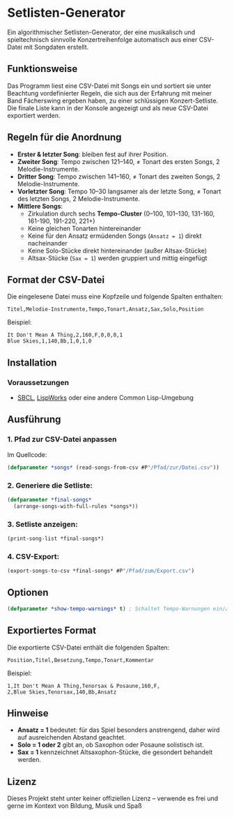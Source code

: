 # Setlisten-Generator

Ein algorithmischer Setlisten-Generator, der eine musikalisch und spieltechnisch sinnvolle Konzertreihenfolge automatisch aus einer CSV-Datei mit Songdaten erstellt.

## Funktionsweise

Das Programm liest eine CSV-Datei mit Songs ein und sortiert sie unter Beachtung vordefinierter Regeln, die sich aus der Erfahrung mit meiner Band Fächerswing ergeben haben, zu einer schlüssigen Konzert-Setliste. Die finale Liste kann in der Konsole angezeigt und als neue CSV-Datei exportiert werden.

## Regeln für die Anordnung

- **Erster & letzter Song**: bleiben fest auf ihrer Position.
- **Zweiter Song**: Tempo zwischen 121–140, ≠ Tonart des ersten Songs, 2 Melodie-Instrumente.
- **Dritter Song**: Tempo zwischen 141–160, ≠ Tonart des zweiten Songs, 2 Melodie-Instrumente.
- **Vorletzter Song**: Tempo 10–30 langsamer als der letzte Song, ≠ Tonart des letzten Songs, 2 Melodie-Instrumente.
- **Mittlere Songs**:
  - Zirkulation durch sechs **Tempo-Cluster** (0–100, 101–130, 131-160, 161-190, 191-220, 221+)
  - Keine gleichen Tonarten hintereinander
  - Keine für den Ansatz ermüdenden Songs (`Ansatz = 1`) direkt nacheinander
  - Keine Solo-Stücke direkt hintereinander (außer Altsax-Stücke)
  - Altsax-Stücke (`Sax = 1`) werden gruppiert und mittig eingefügt

## Format der CSV-Datei

Die eingelesene Datei muss eine Kopfzeile und folgende Spalten enthalten:

```
Titel,Melodie-Instrumente,Tempo,Tonart,Ansatz,Sax,Solo,Position
```

Beispiel:
```csv
It Don't Mean A Thing,2,160,F,0,0,0,1
Blue Skies,1,140,Bb,1,0,1,0
```

## Installation

### Voraussetzungen

- [SBCL](http://www.sbcl.org/), [LispWorks](https://www.lispworks.com) oder eine andere Common Lisp-Umgebung

## Ausführung

### 1. Pfad zur CSV-Datei anpassen

Im Quellcode:
```lisp
(defparameter *songs* (read-songs-from-csv #P"/Pfad/zur/Datei.csv"))
```

### 2. Generiere die Setliste:

```lisp
(defparameter *final-songs*
  (arrange-songs-with-full-rules *songs*))
```

### 3. Setliste anzeigen:

```lisp
(print-song-list *final-songs*)
```

### 4. CSV-Export:

```lisp
(export-songs-to-csv *final-songs* #P"/Pfad/zum/Export.csv")
```

## Optionen

```lisp
(defparameter *show-tempo-warnings* t) ; Schaltet Tempo-Warnungen ein/aus
```

## Exportiertes Format

Die exportierte CSV-Datei enthält die folgenden Spalten:

```
Position,Titel,Besetzung,Tempo,Tonart,Kommentar
```

Beispiel:

```csv
1,It Don't Mean A Thing,Tenorsax & Posaune,160,F,
2,Blue Skies,Tenorsax,140,Bb,Ansatz
```

## Hinweise

- **Ansatz = 1** bedeutet: für das Spiel besonders anstrengend, daher wird auf ausreichenden Abstand geachtet.
- **Solo = 1 oder 2** gibt an, ob Saxophon oder Posaune solistisch ist.
- **Sax = 1** kennzeichnet Altsaxophon-Stücke, die gesondert behandelt werden.

## Lizenz

Dieses Projekt steht unter keiner offiziellen Lizenz – verwende es frei und gerne im Kontext von Bildung, Musik und Spaß